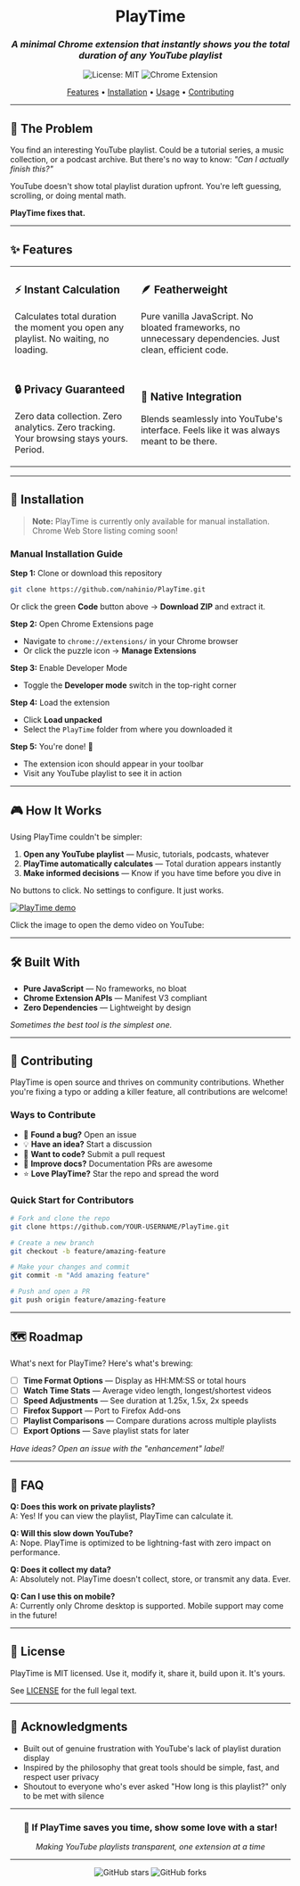 <div align="center">

# PlayTime
### *A minimal Chrome extension that instantly shows you the total duration of any YouTube playlist*

![License: MIT](https://img.shields.io/badge/License-MIT-green.svg)
![Chrome Extension](https://img.shields.io/badge/Platform-Chrome-orange.svg)

[Features](#-features) • [Installation](#-installation) • [Usage](#-how-it-works) • [Contributing](#-contributing)

---
</div>

## 🎯 The Problem

You find an interesting YouTube playlist. Could be a tutorial series, a music collection, or a podcast archive. But there's no way to know: *"Can I actually finish this?"*

YouTube doesn't show total playlist duration upfront. You're left guessing, scrolling, or doing mental math.

**PlayTime fixes that.**

---

## ✨ Features

<table>
<tr>
<td>

### ⚡ Instant Calculation
Calculates total duration the moment you open any playlist. No waiting, no loading.

</td>
<td>

### 🪶 Featherweight
Pure vanilla JavaScript. No bloated frameworks, no unnecessary dependencies. Just clean, efficient code.

</td>
</tr>
<tr>
<td>

### 🔒 Privacy Guaranteed
Zero data collection. Zero analytics. Zero tracking. Your browsing stays yours. Period.

</td>
<td>

### 🎨 Native Integration
Blends seamlessly into YouTube's interface. Feels like it was always meant to be there.

</td>
</tr>
</table>

---

## 🚀 Installation

> **Note:** PlayTime is currently only available for manual installation. Chrome Web Store listing coming soon!

### Manual Installation Guide

**Step 1:** Clone or download this repository
```bash
git clone https://github.com/nahinio/PlayTime.git
```

Or click the green **Code** button above → **Download ZIP** and extract it.

**Step 2:** Open Chrome Extensions page
- Navigate to `chrome://extensions/` in your Chrome browser
- Or click the puzzle icon → **Manage Extensions**

**Step 3:** Enable Developer Mode
- Toggle the **Developer mode** switch in the top-right corner

**Step 4:** Load the extension
- Click **Load unpacked**
- Select the `PlayTime` folder from where you downloaded it

**Step 5:** You're done! 🎉
- The extension icon should appear in your toolbar
- Visit any YouTube playlist to see it in action

---

## 🎮 How It Works

Using PlayTime couldn't be simpler:

1. **Open any YouTube playlist** — Music, tutorials, podcasts, whatever
2. **PlayTime automatically calculates** — Total duration appears instantly
3. **Make informed decisions** — Know if you have time before you dive in

No buttons to click. No settings to configure. It just works.


[![PlayTime demo](https://img.youtube.com/vi/KRd0ZLhZsOE/hqdefault.jpg)](https://youtu.be/KRd0ZLhZsOE)

Click the image to open the demo video on YouTube:

---

## 🛠️ Built With

- **Pure JavaScript** — No frameworks, no bloat
- **Chrome Extension APIs** — Manifest V3 compliant
- **Zero Dependencies** — Lightweight by design

*Sometimes the best tool is the simplest one.*

---

## 🤝 Contributing

PlayTime is open source and thrives on community contributions. Whether you're fixing a typo or adding a killer feature, all contributions are welcome!

### Ways to Contribute

- 🐛 **Found a bug?** Open an issue
- 💡 **Have an idea?** Start a discussion
- 🔧 **Want to code?** Submit a pull request
- 📖 **Improve docs?** Documentation PRs are awesome
- ⭐ **Love PlayTime?** Star the repo and spread the word

### Quick Start for Contributors

```bash
# Fork and clone the repo
git clone https://github.com/YOUR-USERNAME/PlayTime.git

# Create a new branch
git checkout -b feature/amazing-feature

# Make your changes and commit
git commit -m "Add amazing feature"

# Push and open a PR
git push origin feature/amazing-feature
```

---

## 🗺️ Roadmap

What's next for PlayTime? Here's what's brewing:

- [ ] **Time Format Options** — Display as HH:MM:SS or total hours
- [ ] **Watch Time Stats** — Average video length, longest/shortest videos
- [ ] **Speed Adjustments** — See duration at 1.25x, 1.5x, 2x speeds
- [ ] **Firefox Support** — Port to Firefox Add-ons
- [ ] **Playlist Comparisons** — Compare durations across multiple playlists
- [ ] **Export Options** — Save playlist stats for later

*Have ideas? Open an issue with the "enhancement" label!*

---

## 💭 FAQ

**Q: Does this work on private playlists?**  
A: Yes! If you can view the playlist, PlayTime can calculate it.

**Q: Will this slow down YouTube?**  
A: Nope. PlayTime is optimized to be lightning-fast with zero impact on performance.

**Q: Does it collect my data?**  
A: Absolutely not. PlayTime doesn't collect, store, or transmit any data. Ever.

**Q: Can I use this on mobile?**  
A: Currently only Chrome desktop is supported. Mobile support may come in the future!

---

## 📄 License

PlayTime is MIT licensed. Use it, modify it, share it, build upon it. It's yours.

See [LICENSE](LICENSE) for the full legal text.

---

## 🙏 Acknowledgments

- Built out of genuine frustration with YouTube's lack of playlist duration display
- Inspired by the philosophy that great tools should be simple, fast, and respect user privacy
- Shoutout to everyone who's ever asked "How long is this playlist?" only to be met with silence

---

<div align="center">

### 🌟 If PlayTime saves you time, show some love with a star!

*Making YouTube playlists transparent, one extension at a time*

---

![GitHub stars](https://img.shields.io/github/stars/nahinio/PlayTime?style=social)
![GitHub forks](https://img.shields.io/github/forks/nahinio/PlayTime?style=social)

</div>